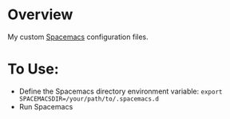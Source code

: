# Overview

My custom [Spacemacs](https://github.com/syl20bnr/spacemacs) configuration files.

# To Use:

- Define the Spacemacs directory environment variable: `export SPACEMACSDIR=/your/path/to/.spacemacs.d`
- Run Spacemacs
